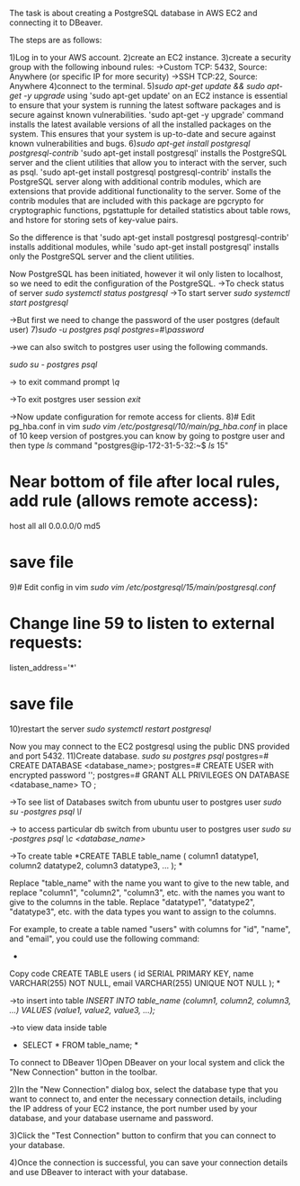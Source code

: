 The task is about creating a PostgreSQL database in AWS EC2 and connecting it to DBeaver.



The steps are as follows:

1)Log in to your AWS account.
2)create an EC2 instance.
3)create a security group with the following inbound rules: 
->Custom TCP: 5432, Source: Anywhere (or specific IP for more security)
->SSH TCP:22, Source: Anywhere
4)connect to the terminal.
5)*sudo apt-get update && sudo apt-get -y upgrade*
 using 'sudo apt-get update' on an EC2 instance is essential to ensure that your system is running the latest software packages and is secure against known vulnerabilities.
 'sudo apt-get -y upgrade' command installs the latest available versions of all the installed packages on the system. This ensures that your system is up-to-date and secure against known vulnerabilities and bugs.
6)*sudo apt-get install postgresql postgresql-contrib*
  'sudo apt-get install postgresql' installs the PostgreSQL server and the client utilities that allow you to interact with the server, such as psql.
  'sudo apt-get install postgresql postgresql-contrib' installs the PostgreSQL server along with additional contrib modules, which are extensions that provide additional functionality to the server. Some of the contrib modules that are included with this package are pgcrypto for cryptographic functions, pgstattuple for detailed statistics about table rows, and hstore for storing sets of key-value pairs.

So the difference is that 'sudo apt-get install postgresql postgresql-contrib' installs additional modules, while 'sudo apt-get install postgresql' installs only the PostgreSQL server and the client utilities.

Now PostgreSQL has been initiated, however it wil only listen to localhost, so we need to edit the configuration of the PostgreSQL.
->To check status of server 
*sudo systemctl status postgresql*
->To start server 
*sudo systemctl start postgresql*

->But first we need to change the password of the user postgres (default user)
7)*sudo -u postgres psql*
 *postgres=#\password​*

->we can also switch to postgres user using the following commands.

*sudo su - postgres*
*psql*

-> to exit command prompt 
*\q*

->To exit postgres user session
*exit*

->Now update configuration for remote access for clients.
8)# Edit pg_hba.conf in vim
*sudo vim /etc/postgresql/10/main/pg_hba.conf*
in place of 10 keep version of postgres.you can know by going to postgre user and then type *ls* command
"postgres@ip-172-31-5-32:~$ *ls*
15"

# Near bottom of file after local rules, add rule (allows remote access):
host    all             all             0.0.0.0/0               md5

# save file​


9)# Edit config in vim
*sudo vim /etc/postgresql/15/main/postgresql.conf*

# Change line 59 to listen to external requests:
listen_address='*'
  
# save file​

10)restart the server 
*sudo systemctl restart postgresql*

Now you may connect to the EC2 postgresql using the public DNS provided  and port 5432.
11)Create database.
*sudo su postgres*
*psql*
postgres=# CREATE DATABASE <database_name>;
postgres=# CREATE USER <user> with encrypted password '<password>';
postgres=# GRANT ALL PRIVILEGES ON DATABASE <database_name> TO <user>;​


->To see list of Databases 
switch from ubuntu user to  postgres user
*sudo su -postgres*
*psql*
*\l*

-> to access particular db
switch from ubuntu user to  postgres user
*sudo su -postgres*
*psql*
*\c <database_name>*

->To create table
*CREATE TABLE table_name (
    column1 datatype1,
    column2 datatype2,
    column3 datatype3,
    ...
);
*

Replace "table_name" with the name you want to give to the new table, and replace "column1", "column2", "column3", etc. with the names you want to give to the columns in the table. Replace "datatype1", "datatype2", "datatype3", etc. with the data types you want to assign to the columns.

For example, to create a table named "users" with columns for "id", "name", and "email", you could use the following command:

*
Copy code
CREATE TABLE users (
    id SERIAL PRIMARY KEY,
    name VARCHAR(255) NOT NULL,
    email VARCHAR(255) UNIQUE NOT NULL
); 
*

->to insert into table 
*INSERT INTO table_name (column1, column2, column3, ...)
VALUES (value1, value2, value3, ...);*

->to view data inside table
*  SELECT * FROM table_name;   *

To connect to DBeaver
1)Open DBeaver on your local system and click the "New Connection" button in the toolbar.

2)In the "New Connection" dialog box, select the database type that you want to connect to, and enter the necessary connection details, including the IP address of your EC2 instance, the port number used by your database, and your database username and password.

3)Click the "Test Connection" button to confirm that you can connect to your database.

4)Once the connection is successful, you can save your connection details and use DBeaver to interact with your database.


​